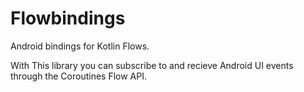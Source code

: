 # Flowbindings
Android bindings for Kotlin Flows.

With This library you can subscribe to and recieve Android UI events through the Coroutines Flow API.
